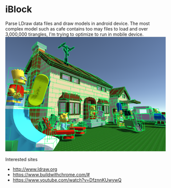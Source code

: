 # iBlock
Parse LDraw data files and draw models in android device. The most complex model such as cafe contains too may files to load and over 3,000,000 tirangles, I'm trying to optimize to run in mobile device.
![](https://github.com/goopymoon/iBlock/blob/master/Doc/iblock_screenshot.png)

Interested sites
* http://www.ldraw.org
* https://www.buildwithchrome.com/#
* https://www.youtube.com/watch?v=DfznnKUwywQ
